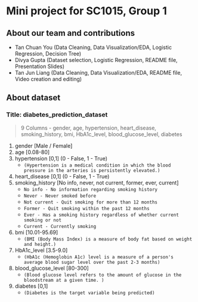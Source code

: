 # **Mini project for SC1015, Group 1**

## About our team and contributions
- Tan Chuan You (Data Cleaning, Data Visualization/EDA, Logistic Regression, Decision Tree)
- Divya Gupta (Dataset selection, Logistic Regression, README file, Presentation Slides)
- Tan Jun Liang (Data Cleaning, Data Visualization/EDA, README file, Video creation and editing)


## About dataset
### Title: diabetes_prediction_dataset
> 9 Columns - gender, age, hypertension, heart_disease, smoking_history, bmi, HbA1c_level, blood_glucose_level, diabetes

1) gender [Male / Female]
2) age [0.08-80] 
3) hypertension [0,1] (0 - False, 1 - True)
    - `(Hypertension is a medical condition in which the blood pressure in the arteries is persistently elevated.)`
4) heart_disease [0,1] (0 - False, 1 - True)
5) smoking_history [No info, never, not current, former, ever, current] 
    - `No info - No information regarding smoking history`
    - `Never - Never smoked before`
    - `Not current - Quit smoking for more than 12 months`
    - `Former - Quit smoking within the past 12 months`
    - `Ever - Has a smoking history regardless of whether current smoking or not`
    - `Current - Currently smoking`
6) bmi [10.01-95.69] 
    - `(BMI (Body Mass Index) is a measure of body fat based on weight and height.)`
7) HbA1c_level [3.5-9.0] 
    - `(HbA1c (Hemoglobin A1c) level is a measure of a person's average blood sugar level over the past 2-3 months)`
8) blood_glucose_level [80-300] 
    - `(Blood glucose level refers to the amount of glucose in the bloodstream at a given time. )`
9) diabetes [0,1] 
    - `(Diabetes is the target variable being predicted)`
    
  
